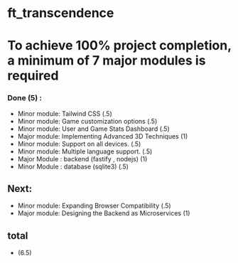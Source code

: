 # ft_transcendence

# To achieve 100% project completion, a minimum of 7 major modules is required

### Done (5) : 
-  Minor module:   Tailwind CSS                             (.5)
-  Minor module: Game customization options                 (.5)
-  Minor module: User and Game Stats Dashboard              (.5)
-  Major module: Implementing Advanced 3D Techniques        (1)
-  Minor module: Support on all devices.                    (.5)
-  Minor module: Multiple language support.                 (.5)
-  Major Module : backend (fastify , nodejs)                 (1)
-  Minor Module : database (sqlite3)                         (.5)

## Next:
- Minor module: Expanding Browser Compatibility                 (.5)
- Major module: Designing the Backend as Microservices           (1)

## total
 - (6.5)